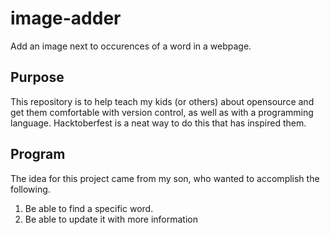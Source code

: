 # image-adder
Add an image next to occurences of a word in a webpage.


## Purpose
This repository is to help teach my kids (or others) about opensource and get them comfortable with version control, as well as with a programming language. Hacktoberfest is a neat way to do this that has inspired them.

## Program
The idea for this project came from my son, who wanted to accomplish the following.
1) Be able to find a specific word.
2) Be able to update it with more information

